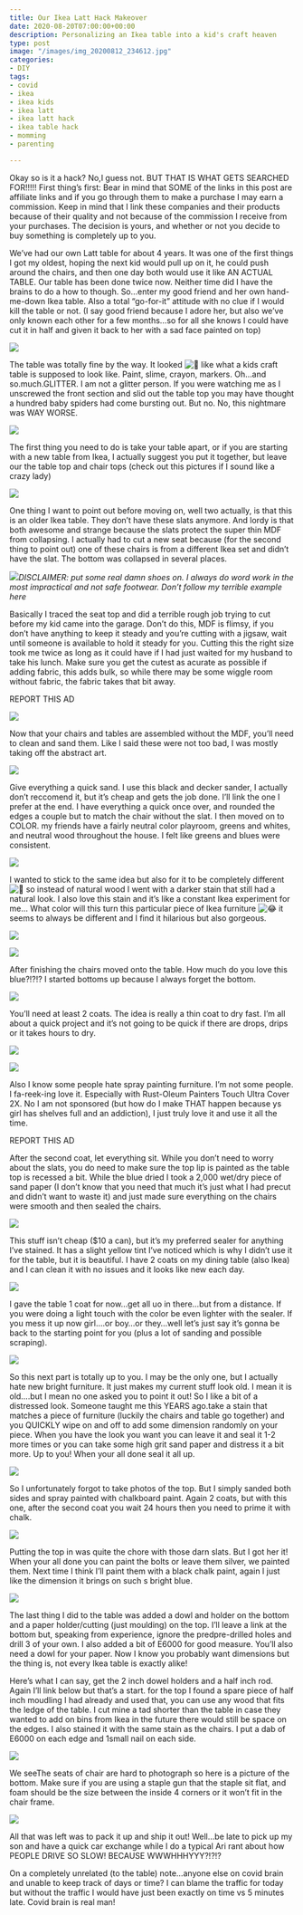 ```yaml
---
title: Our Ikea Latt Hack Makeover
date: 2020-08-20T07:00:00+00:00
description: Personalizing an Ikea table into a kid's craft heaven
type: post
image: "/images/img_20200812_234612.jpg"
categories:
- DIY
tags:
- covid
- ikea
- ikea kids
- ikea latt
- ikea latt hack
- ikea table hack
- momming
- parenting

---
```

Okay so is it a hack? No,I guess not. BUT THAT IS WHAT GETS SEARCHED FOR!!!!! First thing’s first: Bear in mind that SOME of the links in this post are affiliate links and if you go through them to make a purchase I may earn a commission. Keep in mind that I link these companies and their products because of their quality and not because of the commission I receive from your purchases. The decision is yours, and whether or not you decide to buy something is completely up to you.

We’ve had our own Latt table for about 4 years. It was one of the first things I got my oldest, hoping the next kid would pull up on it, he could push around the chairs, and then one day both would use it like AN ACTUAL TABLE. Our table has been done twice now. Neither time did I have the brains to do a how to though. So…enter my good friend and her own hand-me-down Ikea table. Also a total “go-for-it” attitude with no clue if I would kill the table or not. (I say good friend because I adore her, but also we’ve only known each other for a few months…so for all she knows I could have cut it in half and given it back to her with a sad face painted on top)

![](https://cookcraftparent.files.wordpress.com/2020/08/00100trportrait_00100_burst20200725200412510_cover.jpg?w=1024)

The table was totally fine by the way. It looked ![💯](https://s0.wp.com/wp-content/mu-plugins/wpcom-smileys/twemoji/2/svg/1f4af.svg) like what a kids craft table is supposed to look like. Paint, slime, crayon, markers. Oh…and so.much.GLITTER. I am not a glitter person. If you were watching me as I unscrewed the front section and slid out the table top you may have thought a hundred baby spiders had come bursting out. But no. No, this nightmare was WAY WORSE.

![](https://cookcraftparent.files.wordpress.com/2020/08/00100lrportrait_00100_burst20200725200438202_cover.jpg?w=1024)

The first thing you need to do is take your table apart, or if you are starting with a new table from Ikea, I actually suggest you put it together, but leave our the table top and chair tops (check out this pictures if I sound like a crazy lady)

![](https://cookcraftparent.files.wordpress.com/2020/08/00000portrait_00000_burst20200802093413663.jpg?w=768)

One thing I want to point out before moving on, well two actually, is that this is an older Ikea table. They don’t have these slats anymore. And lordy is that both awesome and strange because the slats protect the super thin MDF from collapsing. I actually had to cut a new seat because (for the second thing to point out) one of these chairs is from a different Ikea set and didn’t have the slat. The bottom was collapsed in several places.

![](https://cookcraftparent.files.wordpress.com/2020/08/img_20200806_183031.jpg?w=768)*DISCLAIMER: put some real damn shoes on. I always do word work in the most impractical and not safe footwear. Don’t follow my terrible example here*

Basically I traced the seat top and did a terrible rough job trying to cut before my kid came into the garage. Don’t do this, MDF is flimsy, if you don’t have anything to keep it steady and you’re cutting with a jigsaw, wait until someone is available to hold it steady for you. Cutting this the right size took me twice as long as it could have if I had just waited for my husband to take his lunch. Make sure you get the cutest as acurate as possible if adding fabric, this adds bulk, so while there may be some wiggle room without fabric, the fabric takes that bit away.

REPORT THIS AD

![](https://cookcraftparent.files.wordpress.com/2020/08/00100lrportrait_00100_burst20200802091134857_cover.jpg)

Now that your chairs and tables are assembled without the MDF, you’ll need to clean and sand them. Like I said these were not too bad, I was mostly taking off the abstract art.

![](https://cookcraftparent.files.wordpress.com/2020/08/00100trportrait_00100_burst20200802091057134_cover.jpg)

Give everything a quick sand. I use this black and decker sander, I actually don’t reccomend it, but it’s cheap and gets the job done. I’ll link the one I prefer at the end. I have everything a quick once over, and rounded the edges a couple but to match the chair without the slat. I then moved on to COLOR. my friends have a fairly neutral color playroom, greens and whites, and neutral wood throughout the house. I felt like greens and blues were consistent.

![](https://cookcraftparent.files.wordpress.com/2020/08/img_20200804_092848.jpg)

I wanted to stick to the same idea but also for it to be completely different ![🤣](https://s0.wp.com/wp-content/mu-plugins/wpcom-smileys/twemoji/2/svg/1f923.svg) so instead of natural wood I went with a darker stain that still had a natural look. I also love this stain and it’s like a constant Ikea experiment for me… What color will this turn this particular piece of Ikea furniture ![😂](https://s0.wp.com/wp-content/mu-plugins/wpcom-smileys/twemoji/2/svg/1f602.svg) it seems to always be different and I find it hilarious but also gorgeous.

![](https://cookcraftparent.files.wordpress.com/2020/08/00100trportrait_00100_burst20200802093419255_cover.jpg?w=768)

![](https://cookcraftparent.files.wordpress.com/2020/08/img_20200802_094910.jpg?w=768)

After finishing the chairs moved onto the table. How much do you love this blue?!?!? I started bottoms up because I always forget the bottom.

![](https://cookcraftparent.files.wordpress.com/2020/08/img_20200802_094907.jpg?w=768)

You’ll need at least 2 coats. The idea is really a thin coat to dry fast. I’m all about a quick project and it’s not going to be quick if there are drops, drips or it takes hours to dry.

![](https://cookcraftparent.files.wordpress.com/2020/08/00100trportrait_00100_burst20200802130541722_cover.jpg?w=768)

![](https://cookcraftparent.files.wordpress.com/2020/08/00100trportrait_00100_burst20200802130451169_cover.jpg?w=768)

Also I know some people hate spray painting furniture. I’m not some people. I fa-reek-ing love it. Especially with Rust-Oleum Painters Touch Ultra Cover 2X. No I am not sponsored (but how do I make THAT happen because ys girl has shelves full and an addiction), I just truly love it and use it all the time.

REPORT THIS AD

After the second coat, let everything sit. While you don’t need to worry about the slats, you do need to make sure the top lip is painted as the table top is recessed a bit. While the blue dried I took a 2,000 wet/dry piece of sand paper (I don’t know that you need that much it’s just what I had precut and didn’t want to waste it) and just made sure everything on the chairs were smooth and then sealed the chairs.

![](https://cookcraftparent.files.wordpress.com/2020/08/00100trportrait_00100_burst20200802130445026_cover.jpg?w=768)

This stuff isn’t cheap ($10 a can), but it’s my preferred sealer for anything I’ve stained. It has a slight yellow tint I’ve noticed which is why I didn’t use it for the table, but it is beautiful. I have 2 coats on my dining table (also Ikea) and I can clean it with no issues and it looks like new each day.

![](https://cookcraftparent.files.wordpress.com/2020/08/00100lrportrait_00100_burst20200812150331836_cover-1.jpg?w=768)

I gave the table 1 coat for now…get all uo in there…but from a distance. If you were doing a light touch with the color be even lighter with the sealer. If you mess it up now girl….or boy…or they…well let’s just say it’s gonna be back to the starting point for you (plus a lot of sanding and possible scraping).

![](https://cookcraftparent.files.wordpress.com/2020/08/00100lrportrait_00100_burst20200809143223863_cover.jpg?w=768)

So this next part is totally up to you. I may be the only one, but I actually hate new bright furniture. It just makes my current stuff look old. I mean it is old….but I mean no one asked you to point it out! So I like a bit of a distressed look. Someone taught me this YEARS ago.take a stain that matches a piece of furniture (luckily the chairs and table go together) and you QUICKLY wipe on and off to add some dimension randomly on your piece. When you have the look you want you can leave it and seal it 1-2 more times or you can take some high grit sand paper and distress it a bit more. Up to you! When your all done seal it all up.

![](https://cookcraftparent.files.wordpress.com/2020/08/00100lrportrait_00100_burst20200806145157060_cover.jpg?w=768)

So I unfortunately forgot to take photos of the top. But I simply sanded both sides and spray painted with chalkboard paint. Again 2 coats, but with this one, after the second coat you wait 24 hours then you need to prime it with chalk.

![](https://cookcraftparent.files.wordpress.com/2020/08/00000img_00000_burst20200812150408701_cover.jpg?w=768)

Putting the top in was quite the chore with those darn slats. But I got her it! When your all done you can paint the bolts or leave them silver, we painted them. Next time I think I’ll paint them with a black chalk paint, again I just like the dimension it brings on such s bright blue.

![](https://cookcraftparent.files.wordpress.com/2020/08/00100lrportrait_00100_burst20200810095731976_cover.jpg)

The last thing I did to the table was added a dowl and holder on the bottom and a paper holder/cutting (just moulding) on the top. I’ll leave a link at the bottom but, speaking from experience, ignore the predpre-drilled holes and drill 3 of your own. I also added a bit of E6000 for good measure. You’ll also need a dowl for your paper. Now I know you probably want dimensions but the thing is, not every Ikea table is exactly alike!

Here’s what I can say, get the 2 inch dowel holders and a half inch rod. Again I’ll link below but that’s a start. for the top I found a spare piece of half inch moudling I had already and used that, you can use any wood that fits the ledge of the table. I cut mine a tad shorter than the table in case they wanted to add on bins from Ikea in the future there would still be space on the edges. I also stained it with the same stain as the chairs. I put a dab of E6000 on each edge and 1small nail on each side.

![](https://cookcraftparent.files.wordpress.com/2020/08/wp-1597300391253.jpg?w=1024)

We seeThe seats of chair are hard to photograph so here is a picture of the bottom. Make sure if you are using a staple gun that the staple sit flat, and foam should be the size between the inside 4 corners or it won’t fit in the chair frame.

![](https://cookcraftparent.files.wordpress.com/2020/08/img_20200812_150225.jpg?w=768)

All that was left was to pack it up and ship it out! Well…be late to pick up my son and have a quick car exchange while I do a typical Ari rant about how PEOPLE DRIVE SO SLOW! BECAUSE WWWHHHYYY?!?!?

On a completely unrelated (to the table) note…anyone else on covid brain and unable to keep track of days or time? I can blame the traffic for today but without the traffic I would have just been exactly on time vs 5 minutes late. Covid brain is real man!